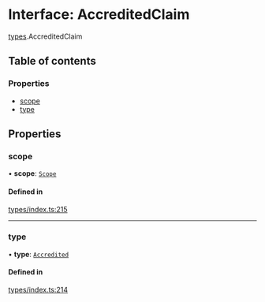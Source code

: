 # Interface: AccreditedClaim

[types](../wiki/types).AccreditedClaim

## Table of contents

### Properties

- [scope](../wiki/types.AccreditedClaim#scope)
- [type](../wiki/types.AccreditedClaim#type)

## Properties

### scope

• **scope**: [`Scope`](../wiki/types.Scope)

#### Defined in

[types/index.ts:215](https://github.com/PolymeshAssociation/polymesh-sdk/blob/91c2d2d8/src/types/index.ts#L215)

___

### type

• **type**: [`Accredited`](../wiki/types.ClaimType#accredited)

#### Defined in

[types/index.ts:214](https://github.com/PolymeshAssociation/polymesh-sdk/blob/91c2d2d8/src/types/index.ts#L214)
